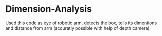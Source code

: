 # Dimension-Analysis
Used this code as eye of robotic arm, detects the box, tells its dimentions and distance from arm (accuratly possible with help of depth camera) 
